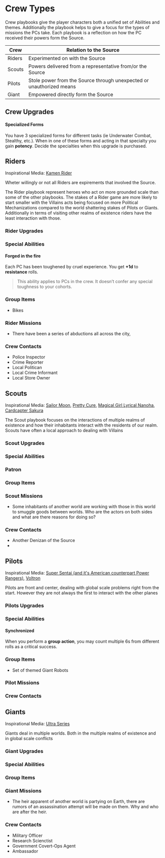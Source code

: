 # Crew Types

Crew playbooks give the player characters both a unified set of Abilities and themes. Additionally the playbook helps to give a focus for the types of missions the PCs take. Each playbook is a reflection on how the PC received their powers form the Source.

Crew|Relation to the Source
---|---
Riders| Experimented on with the Source
Scouts| Powers delivered from a representative from/or the Source
Pilots| Stole power from the Source through unexpected or unauthorized means
Giant| Empowered directly form the Source

## Crew Upgrades

#### Specialized Forms

You have 3 specialized forms for different tasks (ie Underwater Combat, Stealthy, etc.). When in one of these forms and acting in that specialty you gain **potency**. Decide the specialties when this upgrade is purchased.

## Riders

Inspirational Media: [Kamen Rider](http://kamenrider.wikia.com/wiki/Kamen_Rider_Wiki)

Wheter willingly or not all Riders are expirements that involved the Source. 

The Rider playbook represent heroes who act on more grounded scale than some of the other playbooks. The stakes of a Rider game are more likely to start smaller with the Villains acts being focused on more Political Mechanizations compared to the world shattering stakes of Pilots or Giants. Additionally in terms of visiting other realms of existence riders have the least interaction with those.

### Rider Upgrades

### Special Abilities

#### Forged in the fire

Each PC has been toughened by cruel experience. You get **+1d** to **resistance** rolls.

> This ability applies to PCs in the crew. It doesn’t confer any special toughness to your cohorts.

### Group Items

* Bikes

### Rider Missions

* There have been a series of abductions all across the city,

### Crew Contacts

* Police Inspector
* Crime Reporter
* Local Politican
* Local Crime Informant
* Local Store Owner

## Scouts

Inspirational Media: [Sailor Moon](http://sailormoon.wikia.com/wiki/Sailor_Moon_Wiki), [Pretty Cure](http://prettycure.wikia.com/wiki/Pretty_Cure_Wiki), [Magical Girl Lyrical Nanoha](http://nanoha.wikia.com/wiki/Magical_Girl_Lyrical_Nanoha_Wiki), [Cardcapter Sakura](http://ccsakura.wikia.com/wiki/Cardcaptor_Sakura_Wiki)

The Scout playbook focuses on the interactions of multiple realms of existence and how their inhabitants interact with the residents of our realm. Scouts have often a local approach to dealing with Villains

### Scout Upgrades

### Special Abilities

### Patron

### Group Items

### Scout Missions

* Some inhabitants of another world are working with those in this world to smuggle goods between worlds.  Who are the actors on both sides and what are there reasons for doing so?

### Crew Contacts

* Another Denizan of the Source
* 

## Pilots

Inspirational Media: [Super Sentai (and it's American counterpart Power Rangers)](http://powerrangers.wikia.com/wiki/RangerWiki), [Voltron](http://voltron.wikia.com/wiki/Voltron_Wiki)

Pilots are front and center, dealing with global scale problems right from the start. However they are not always the first to interact with the other planes

### Pilots Upgrades

### Special Abilities

#### Synchronized

When you perform a **group action**, you may count multiple 6s from different rolls as a <span class="game-term">critical</span> success.

### Group Items

* Set of themed Giant Robots

### Pilot Missions

### Crew Contacts

## Giants

Inspirational Media: [Ultra Series](http://ultra.wikia.com/wiki/Ultraman_Wiki)

Giants deal in multiple worlds. Both in the multiple realms of existence and in global scale conflicts

### Giant Upgrades

### Special Abilities

### Group Items

### Giant Missions

* The heir apparent of another world is partying on Earth, there are rumors of an assassination attempt will be made on them. Why and who are after the heir.

### Crew Contacts

* Military Officer
* Research Scienctist
* Government Covert-Ops Agent
* Ambassador